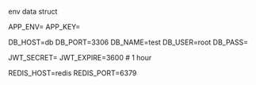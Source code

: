 env data struct

APP_ENV=
APP_KEY=

DB_HOST=db
DB_PORT=3306
DB_NAME=test
DB_USER=root
DB_PASS=

JWT_SECRET=
JWT_EXPIRE=3600 # 1 hour

REDIS_HOST=redis
REDIS_PORT=6379
